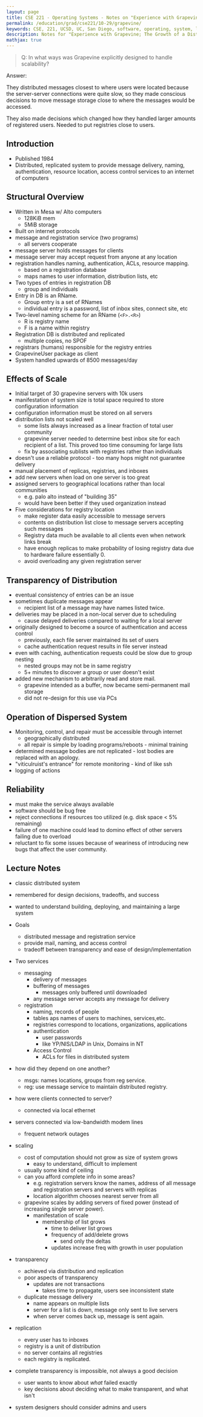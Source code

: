 ```yaml
---
layout: page
title: CSE 221 - Operating Systems - Notes on "Experience with Grapevine; The Growth of a Distributed OS"
permalink: /education/grad/cse221/10-29/grapevine/
keywords: CSE, 221, UCSD, UC, San Diego, software, operating, system, linux, C, rust, OS, distributed, grapevine
description: Notes for "Experience with Grapevine; The Growth of a Distributed OS"
mathjax: true
---
```




> Q: In what ways was Grapevine explicitly designed to handle scalability?

Answer:

They distributed messages closest to where users were located because the
server-server connections were quite slow, so they made conscious decisions to
move message storage close to where the messages would be accessed.

They also made decisions which changed how they handled larger amounts of
registered users. Needed to put registries close to users.


## Introduction

- Published 1984
- Distributed, replicated system to provide message delivery, naming,
  authentication, resource location, access control services to an
  internet of computers


## Structural Overview

- Written in Mesa w/ Alto computers
    - 128KiB mem
    - 5MiB storage
- Built on internet protocols
- message and registration service (two programs)
    - all servers cooperate
- message server holds messages for clients
- message server may accept request from anyone at any location
- registration handles naming, authentication, ACLs, resource mapping.
    - based on a registration database
    - maps names to user information, distribution lists, etc
- Two types of entries in registration DB
    - group and individuals
- Entry in DB is an RName.
    - Group entry is a set of RNames
    - individual entry is a password, list of inbox sites, connect site, etc
- Two-level naming scheme for an RName (`<F>.<R>`)
    - R is registry name
    - F is a name within registry
- Registration DB is distributed and replicated
    - multiple copies, no SPOF
- registrars (humans) responsible for the registry entries
- GrapevineUser package as client
- System handled upwards of 8500 messages/day

## Effects of Scale

- Initial target of 30 grapevine servers with 10k users
- manifestation of system size is total space required to store
  configuration information
- configuration information must be stored on all servers
- distribution lists not scaled well
    - some lists always increased as a linear fraction of total user community
    - grapevine server needed to determine best inbox site for each recipient
    of a list. This proved too time consuming for large lists
    - fix by associating sublists with registries rather than individuals
- doesn't use a reliable protocol - too many hops might not guarantee delivery
- manual placement of replicas, registries, and inboxes
- add new servers when load on one server is too great
- assigned servers to geographical locations rather than local communities
    - e.g. palo alto instead of "building 35"
    - would have been better if they used organization instead
- Five considerations for registry location
    - make register data easily accessible to message servers
    - contents on distribution list close to message servers accepting
      such messages
    - Registry data much be available to all clients even when network
      links break
    - have enough replicas to make probability of losing registry data due to
    hardware failure essentially 0.
    - avoid overloading any given registration server


## Transparency of Distribution

- eventual consistency of entries can be an issue
- sometimes duplicate messages appear
    - recipient list of a message may have names listed twice.
- deliveries may be placed in a non-local server due to scheduling
    - cause delayed deliveries compared to waiting for a local server
- originally designed to become a source of authentication and access control
    - previously, each file server maintained its set of users
    - cache authentication request results in file server instead
- even with caching, authentication requests could be slow due to group nesting
    - nested groups may not be in same registry
    - 5+ minutes to discover a group or user doesn't exist
- added new mechanism to arbitrarily read and store mail.
    - grapevine intended as a buffer, now became semi-permanent mail storage
    - did not re-design for this use via PCs


## Operation of Dispersed System

- Monitoring, control, and repair must be accessible through internet
    - geographically distributed
    - all repair is simple by loading programs/reboots - minimal training
- determined message bodies are not replicated - lost bodies are replaced with
  an apology.
- "viticulruist's entrance" for remote monitoring - kind of like ssh
- logging of actions

## Reliability

- must make the service always available
- software should be bug free
- reject connections if resources too utilized (e.g. disk space < 5% remaining)
- failure of one machine could lead to domino effect of other servers
  failing due to overload
- reluctant to fix some issues because of weariness of introducing new
  bugs that affect the user community.


## Lecture Notes

- classic distributed system
- remembered for design decisions, tradeoffs, and success
- wanted to understand building, deploying, and maintaining a large system
- Goals
    - distributed message and registration service
    - provide mail, naming, and access control
    - tradeoff between transparency and ease of design/implementation
- Two services
    - messaging
        - delivery of messages
        - buffering of messages
            - messages only buffered until downloaded
        - any message server accepts any message for delivery
    - registration
        - naming, records of people
        - tables aps names of users to machines, services,etc.
        - registries correspond to locations, organizations, applications
        - authentication
            - user passwords
            - like YP/NIS/LDAP in Unix, Domains in NT
        - Access Control
            - ACLs for files in distributed system
- how did they depend on one another?
     - msgs: names locations, groups from reg service.
     - reg: use message service to maintain distributed registry.
- how were clients connected to server?
    - connected via local ethernet
- servers connected via low-bandwidth modem lines
    - frequent network outages
- scaling
    - cost of computation should not grow as size of system grows
        - easy to understand, difficult to implement
    - usually some kind of ceiling
    - can you afford complete info in some areas?
        - e.g. registration servers know the names, address of all message
        and registration servers and servers with replicas
        - location algorithm chooses nearest server from all
    - grapevine scales by adding servers of fixed power (instead of increasing
      single server power).
      - manifestation of scale
        - membership of list grows
            - time to deliver list grows
            - frequency of add/delete grows
                - send only the deltas
            - updates increase freq with growth in user population
- transparency
    - achieved via distribution and replication
    - poor aspects of transparency
        - updates are not transactions
            - takes time to propagate, users see inconsistent state
    - duplicate message delivery
        - name appears on multiple lists
        - server for a list is down, message only sent to live servers
        - when server comes back up, message is sent again.
- replication
    - every user has to inboxes
    - registry is a unit of distribution
    - no server contains all registries
    - each registry is replicated.

- complete transparency is impossible, not always a good decision
    - user wants to know about _what_ failed exactly
    - key decisions about deciding what to make transparent, and what isn't
- system designers should consider admins and users
